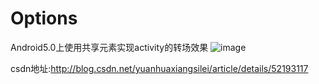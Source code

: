 # Options
Android5.0上使用共享元素实现activity的转场效果
![image](https://github.com/hzl123456/RK-Weather/blob/master/screen.gif)

csdn地址:http://blog.csdn.net/yuanhuaxiangsilei/article/details/52193117
